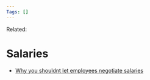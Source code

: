 ```yaml
---
Tags: []
---
```

Related: 
# Salaries

- [Why you shouldnt let employees negotiate salaries](https://sifted.eu/articles/tech-companies-negotiate-salaries/)
